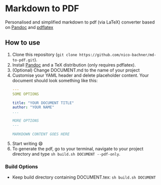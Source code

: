 # Markdown to PDF

Personalised and simplified markdown to pdf (via LaTeX) converter based on [Pandoc](https://pandoc.org) and [pdflatex](https://www.latex-project.org)

## How to use

1. Clone this repository (`git clone https://github.com/nico-bachner/md-to-pdf.git`).
0. Install [Pandoc](https://pandoc.org) and a TeX distribution (only requires pdflatex).
0. (Optional) Change DOCUMENT.md to the name of your project
0. Customise your YAML header and delete placeholder content. Your document should look something like this:
    ``` YAML
    ---
    SOME OPTIONS

    title: "YOUR DOCUMENT TITLE"
    author: "YOUR NAME"
    ...

    MORE OPTIONS
    ---

    MARKDOWN CONTENT GOES HERE
    ```
0. Start writing :smile:
0. To generate the pdf, go to your terminal, navigate to your project directory and type `sh build.sh DOCUMENT --pdf-only`.

### Build Options
- Keep build directory containing DOCUMENT.tex: `sh build.sh DOCUMENT`
